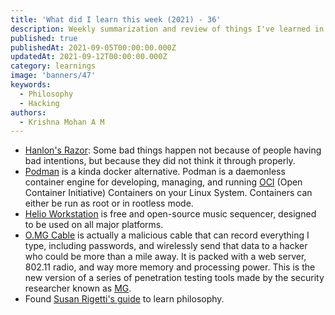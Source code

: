 ```yaml
---
title: 'What did I learn this week (2021) - 36'
description: Weekly summarization and review of things I've learned in the first week of September 2021 
published: true
publishedAt: 2021-09-05T00:00:00.000Z
updatedAt: 2021-09-12T00:00:00.000Z
category: learnings
image: 'banners/47'
keywords: 
  - Philosophy
  - Hacking
authors:
  - Krishna Mohan A M
---
```


- [Hanlon's Razor](https://simple.wikipedia.org/wiki/Hanlon%27s_razor): Some bad things happen not because of people having bad intentions, but because they did not think it through properly. 
- [Podman](https://podman.io/) is a kinda docker alternative. Podman is a daemonless container engine for developing, managing, and running [OCI](https://opencontainers.org/) (Open Container Initiative) Containers on your Linux System. Containers can either be run as root or in rootless mode. 
- [Helio Workstation](https://github.com/helio-fm/helio-workstation) is free and open-source music sequencer, designed to be used on all major platforms.
- [O.MG Cable](https://mg.lol/blog/omg-cable/) is actually a malicious cable that can record everything I type, including passwords, and wirelessly send that data to a hacker who could be more than a mile away. It is packed with a web server, 802.11 radio, and way more memory and processing power. This is the new version of a series of penetration testing tools made by the security researcher known as [MG](https://twitter.com/_MG_).
- Found [Susan Rigetti's guide](https://www.susanrigetti.com/philosophy) to learn philosophy.